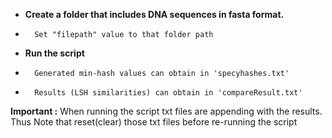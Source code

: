* **Create a folder that includes DNA sequences in fasta format.**
*       Set "filepath" value to that folder path
* **Run the script**
*       Generated min-hash values can obtain in 'specyhashes.txt'
*       Results (LSH similarities) can obtain in 'compareResult.txt'
**Important :** When running the script txt files are appending with the results. Thus Note that reset(clear) those txt files before re-running the script
